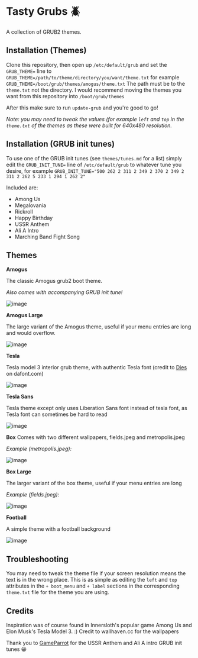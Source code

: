 # Tasty Grubs 🪲
A collection of GRUB2 themes.

## Installation (Themes)
Clone this repository, then open up `/etc/default/grub` and set the `GRUB_THEME=` line to `GRUB_THEME=/path/to/theme/directory/you/want/theme.txt` for example `GRUB_THEME=/boot/grub/themes/amogus/theme.txt` The path must be to the `theme.txt` not the directory.
I would recommend moving the themes you want from this repository into `/boot/grub/themes`

After this make sure to run `update-grub` and you're good to go! 

*Note: you may need to tweak the values (for example `left` and `top` in the `theme.txt` of the themes as these were built for 640x480 resolution.*

## Installation (GRUB init tunes)
To use one of the GRUB init tunes (see `themes/tunes.md` for a list) simply edit the `GRUB_INIT_TUNE=` line of `/etc/default/grub` to whatever tune you desire, for example `GRUB_INIT_TUNE="500 262 2 311 2 349 2 370 2 349 2 311 2 262 5 233 1 294 1 262 2"`

Included are:
 - Among Us
 - Megalovania
 - Rickroll
 - Happy Birthday
 - USSR Anthem
 - Ali A Intro
 - Marching Band Fight Song

## Themes

**Amogus**

The classic Amogus grub2 boot theme.

*Also comes with accompanying GRUB init tune!*

![image](https://user-images.githubusercontent.com/76520109/126898485-a5e5ab06-0790-4ea3-94f7-9a79abd50a15.png)

**Amogus Large**

The large variant of the Amogus theme, useful if your menu entries are long and would overflow.

![image](https://user-images.githubusercontent.com/76520109/126898845-523c5ac2-7980-49b9-8a35-74880bcea4c1.png)

**Tesla**

Tesla model 3 interior grub theme, with authentic Tesla font (credit to [Dies](https://www.dafont.com/kayover.d6524) on dafont.com)

![image](https://user-images.githubusercontent.com/76520109/126995523-1f722813-02e0-459a-b2dd-9b0b8a1a3055.png)

**Tesla Sans**

Tesla theme except only uses Liberation Sans font instead of tesla font, as Tesla font can sometimes be hard to read

![image](https://user-images.githubusercontent.com/76520109/126995684-bb3f82a3-7f91-4c09-b6a6-b3a85c969441.png)

**Box**
Comes with two different wallpapers, fields.jpeg and metropolis.jpeg

*Example (metropolis.jpeg):*

![image](https://user-images.githubusercontent.com/76520109/127147286-4790288f-ebc9-4894-85fc-11fa82679fc0.png)

**Box Large**

The larger variant of the box theme, useful if your menu entries are long

*Example (fields.jpeg):*

![image](https://user-images.githubusercontent.com/76520109/127011777-57812306-8930-4a12-a475-a4d251e1e1bd.png)

**Football**

A simple theme with a football background

![image](https://user-images.githubusercontent.com/85067619/200138835-dbbdf289-de54-4e85-bc0b-7cffcfe2ca37.jpg)



## Troubleshooting
You may need to tweak the theme file if your screen resolution means the text is in the wrong place. This is as simple as editing the `left` and `top` attributes in the `+ boot_menu` and `+ label` sections in the corresponding `theme.txt` file for the theme you are using.

## Credits
Inspiration was of course found in Innersloth's popular game Among Us and Elon Musk's Tesla Model 3. :)
Credit to wallhaven.cc for the wallpapers

Thank you to [GameParrot](https://github.com/GameParrot) for the USSR Anthem and Ali A intro GRUB init tunes 😀
